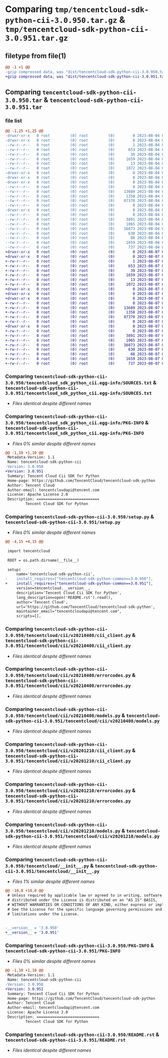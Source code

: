 # Comparing `tmp/tencentcloud-sdk-python-cii-3.0.950.tar.gz` & `tmp/tencentcloud-sdk-python-cii-3.0.951.tar.gz`

## filetype from file(1)

```diff
@@ -1 +1 @@
-gzip compressed data, was "dist/tencentcloud-sdk-python-cii-3.0.950.tar", last modified: Fri Aug  4 00:22:44 2023, max compression
+gzip compressed data, was "dist/tencentcloud-sdk-python-cii-3.0.951.tar", last modified: Mon Aug  7 00:22:22 2023, max compression
```

## Comparing `tencentcloud-sdk-python-cii-3.0.950.tar` & `tencentcloud-sdk-python-cii-3.0.951.tar`

### file list

```diff
@@ -1,25 +1,25 @@
-drwxr-xr-x   0 root         (0) root         (0)        0 2023-08-04 00:22:44.000000 tencentcloud-sdk-python-cii-3.0.950/
-drwxr-xr-x   0 root         (0) root         (0)        0 2023-08-04 00:22:44.000000 tencentcloud-sdk-python-cii-3.0.950/tencentcloud_sdk_python_cii.egg-info/
--rw-r--r--   0 root         (0) root         (0)        1 2023-08-04 00:22:44.000000 tencentcloud-sdk-python-cii-3.0.950/tencentcloud_sdk_python_cii.egg-info/dependency_links.txt
--rw-r--r--   0 root         (0) root         (0)      653 2023-08-04 00:22:44.000000 tencentcloud-sdk-python-cii-3.0.950/tencentcloud_sdk_python_cii.egg-info/SOURCES.txt
--rw-r--r--   0 root         (0) root         (0)       39 2023-08-04 00:22:44.000000 tencentcloud-sdk-python-cii-3.0.950/tencentcloud_sdk_python_cii.egg-info/requires.txt
--rw-r--r--   0 root         (0) root         (0)     1659 2023-08-04 00:22:44.000000 tencentcloud-sdk-python-cii-3.0.950/tencentcloud_sdk_python_cii.egg-info/PKG-INFO
--rw-r--r--   0 root         (0) root         (0)       13 2023-08-04 00:22:44.000000 tencentcloud-sdk-python-cii-3.0.950/tencentcloud_sdk_python_cii.egg-info/top_level.txt
--rw-r--r--   0 root         (0) root         (0)     1072 2023-08-04 00:22:43.000000 tencentcloud-sdk-python-cii-3.0.950/setup.py
-drwxr-xr-x   0 root         (0) root         (0)        0 2023-08-04 00:22:44.000000 tencentcloud-sdk-python-cii-3.0.950/tencentcloud/
-drwxr-xr-x   0 root         (0) root         (0)        0 2023-08-04 00:22:44.000000 tencentcloud-sdk-python-cii-3.0.950/tencentcloud/cii/
-drwxr-xr-x   0 root         (0) root         (0)        0 2023-08-04 00:22:44.000000 tencentcloud-sdk-python-cii-3.0.950/tencentcloud/cii/v20210408/
--rw-r--r--   0 root         (0) root         (0)        0 2023-08-04 00:22:43.000000 tencentcloud-sdk-python-cii-3.0.950/tencentcloud/cii/v20210408/__init__.py
--rw-r--r--   0 root         (0) root         (0)    13689 2023-08-04 00:22:43.000000 tencentcloud-sdk-python-cii-3.0.950/tencentcloud/cii/v20210408/cii_client.py
--rw-r--r--   0 root         (0) root         (0)     1358 2023-08-04 00:22:43.000000 tencentcloud-sdk-python-cii-3.0.950/tencentcloud/cii/v20210408/errorcodes.py
--rw-r--r--   0 root         (0) root         (0)    87370 2023-08-04 00:22:43.000000 tencentcloud-sdk-python-cii-3.0.950/tencentcloud/cii/v20210408/models.py
--rw-r--r--   0 root         (0) root         (0)        0 2023-08-04 00:22:43.000000 tencentcloud-sdk-python-cii-3.0.950/tencentcloud/cii/__init__.py
-drwxr-xr-x   0 root         (0) root         (0)        0 2023-08-04 00:22:44.000000 tencentcloud-sdk-python-cii-3.0.950/tencentcloud/cii/v20201210/
--rw-r--r--   0 root         (0) root         (0)        0 2023-08-04 00:22:43.000000 tencentcloud-sdk-python-cii-3.0.950/tencentcloud/cii/v20201210/__init__.py
--rw-r--r--   0 root         (0) root         (0)     3891 2023-08-04 00:22:43.000000 tencentcloud-sdk-python-cii-3.0.950/tencentcloud/cii/v20201210/cii_client.py
--rw-r--r--   0 root         (0) root         (0)     1065 2023-08-04 00:22:43.000000 tencentcloud-sdk-python-cii-3.0.950/tencentcloud/cii/v20201210/errorcodes.py
--rw-r--r--   0 root         (0) root         (0)    16873 2023-08-04 00:22:43.000000 tencentcloud-sdk-python-cii-3.0.950/tencentcloud/cii/v20201210/models.py
--rw-r--r--   0 root         (0) root         (0)      630 2023-08-04 00:22:43.000000 tencentcloud-sdk-python-cii-3.0.950/tencentcloud/__init__.py
--rw-r--r--   0 root         (0) root         (0)       88 2023-08-04 00:22:44.000000 tencentcloud-sdk-python-cii-3.0.950/setup.cfg
--rw-r--r--   0 root         (0) root         (0)     1659 2023-08-04 00:22:44.000000 tencentcloud-sdk-python-cii-3.0.950/PKG-INFO
--rw-r--r--   0 root         (0) root         (0)      737 2023-08-04 00:22:43.000000 tencentcloud-sdk-python-cii-3.0.950/README.rst
+drwxr-xr-x   0 root         (0) root         (0)        0 2023-08-07 00:22:22.000000 tencentcloud-sdk-python-cii-3.0.951/
+drwxr-xr-x   0 root         (0) root         (0)        0 2023-08-07 00:22:22.000000 tencentcloud-sdk-python-cii-3.0.951/tencentcloud_sdk_python_cii.egg-info/
+-rw-r--r--   0 root         (0) root         (0)        1 2023-08-07 00:22:22.000000 tencentcloud-sdk-python-cii-3.0.951/tencentcloud_sdk_python_cii.egg-info/dependency_links.txt
+-rw-r--r--   0 root         (0) root         (0)      653 2023-08-07 00:22:22.000000 tencentcloud-sdk-python-cii-3.0.951/tencentcloud_sdk_python_cii.egg-info/SOURCES.txt
+-rw-r--r--   0 root         (0) root         (0)       39 2023-08-07 00:22:22.000000 tencentcloud-sdk-python-cii-3.0.951/tencentcloud_sdk_python_cii.egg-info/requires.txt
+-rw-r--r--   0 root         (0) root         (0)     1659 2023-08-07 00:22:22.000000 tencentcloud-sdk-python-cii-3.0.951/tencentcloud_sdk_python_cii.egg-info/PKG-INFO
+-rw-r--r--   0 root         (0) root         (0)       13 2023-08-07 00:22:22.000000 tencentcloud-sdk-python-cii-3.0.951/tencentcloud_sdk_python_cii.egg-info/top_level.txt
+-rw-r--r--   0 root         (0) root         (0)     1072 2023-08-07 00:22:22.000000 tencentcloud-sdk-python-cii-3.0.951/setup.py
+drwxr-xr-x   0 root         (0) root         (0)        0 2023-08-07 00:22:22.000000 tencentcloud-sdk-python-cii-3.0.951/tencentcloud/
+drwxr-xr-x   0 root         (0) root         (0)        0 2023-08-07 00:22:22.000000 tencentcloud-sdk-python-cii-3.0.951/tencentcloud/cii/
+drwxr-xr-x   0 root         (0) root         (0)        0 2023-08-07 00:22:22.000000 tencentcloud-sdk-python-cii-3.0.951/tencentcloud/cii/v20210408/
+-rw-r--r--   0 root         (0) root         (0)        0 2023-08-07 00:22:22.000000 tencentcloud-sdk-python-cii-3.0.951/tencentcloud/cii/v20210408/__init__.py
+-rw-r--r--   0 root         (0) root         (0)    13689 2023-08-07 00:22:22.000000 tencentcloud-sdk-python-cii-3.0.951/tencentcloud/cii/v20210408/cii_client.py
+-rw-r--r--   0 root         (0) root         (0)     1358 2023-08-07 00:22:22.000000 tencentcloud-sdk-python-cii-3.0.951/tencentcloud/cii/v20210408/errorcodes.py
+-rw-r--r--   0 root         (0) root         (0)    87370 2023-08-07 00:22:22.000000 tencentcloud-sdk-python-cii-3.0.951/tencentcloud/cii/v20210408/models.py
+-rw-r--r--   0 root         (0) root         (0)        0 2023-08-07 00:22:22.000000 tencentcloud-sdk-python-cii-3.0.951/tencentcloud/cii/__init__.py
+drwxr-xr-x   0 root         (0) root         (0)        0 2023-08-07 00:22:22.000000 tencentcloud-sdk-python-cii-3.0.951/tencentcloud/cii/v20201210/
+-rw-r--r--   0 root         (0) root         (0)        0 2023-08-07 00:22:22.000000 tencentcloud-sdk-python-cii-3.0.951/tencentcloud/cii/v20201210/__init__.py
+-rw-r--r--   0 root         (0) root         (0)     3891 2023-08-07 00:22:22.000000 tencentcloud-sdk-python-cii-3.0.951/tencentcloud/cii/v20201210/cii_client.py
+-rw-r--r--   0 root         (0) root         (0)     1065 2023-08-07 00:22:22.000000 tencentcloud-sdk-python-cii-3.0.951/tencentcloud/cii/v20201210/errorcodes.py
+-rw-r--r--   0 root         (0) root         (0)    16873 2023-08-07 00:22:22.000000 tencentcloud-sdk-python-cii-3.0.951/tencentcloud/cii/v20201210/models.py
+-rw-r--r--   0 root         (0) root         (0)      630 2023-08-07 00:22:22.000000 tencentcloud-sdk-python-cii-3.0.951/tencentcloud/__init__.py
+-rw-r--r--   0 root         (0) root         (0)       88 2023-08-07 00:22:22.000000 tencentcloud-sdk-python-cii-3.0.951/setup.cfg
+-rw-r--r--   0 root         (0) root         (0)     1659 2023-08-07 00:22:22.000000 tencentcloud-sdk-python-cii-3.0.951/PKG-INFO
+-rw-r--r--   0 root         (0) root         (0)      737 2023-08-07 00:22:22.000000 tencentcloud-sdk-python-cii-3.0.951/README.rst
```

### Comparing `tencentcloud-sdk-python-cii-3.0.950/tencentcloud_sdk_python_cii.egg-info/SOURCES.txt` & `tencentcloud-sdk-python-cii-3.0.951/tencentcloud_sdk_python_cii.egg-info/SOURCES.txt`

 * *Files identical despite different names*

### Comparing `tencentcloud-sdk-python-cii-3.0.950/tencentcloud_sdk_python_cii.egg-info/PKG-INFO` & `tencentcloud-sdk-python-cii-3.0.951/tencentcloud_sdk_python_cii.egg-info/PKG-INFO`

 * *Files 0% similar despite different names*

```diff
@@ -1,10 +1,10 @@
 Metadata-Version: 1.1
 Name: tencentcloud-sdk-python-cii
-Version: 3.0.950
+Version: 3.0.951
 Summary: Tencent Cloud Cii SDK for Python
 Home-page: https://github.com/TencentCloud/tencentcloud-sdk-python
 Author: Tencent Cloud
 Author-email: tencentcloudapi@tencent.com
 License: Apache License 2.0
 Description: ============================
         Tencent Cloud SDK for Python
```

### Comparing `tencentcloud-sdk-python-cii-3.0.950/setup.py` & `tencentcloud-sdk-python-cii-3.0.951/setup.py`

 * *Files 0% similar despite different names*

```diff
@@ -4,15 +4,15 @@
 
 import tencentcloud
 
 ROOT = os.path.dirname(__file__)
 
 setup(
     name='tencentcloud-sdk-python-cii',
-    install_requires=["tencentcloud-sdk-python-common==3.0.950"],
+    install_requires=["tencentcloud-sdk-python-common==3.0.951"],
     version=tencentcloud.__version__,
     description='Tencent Cloud Cii SDK for Python',
     long_description=open('README.rst').read(),
     author='Tencent Cloud',
     url='https://github.com/TencentCloud/tencentcloud-sdk-python',
     maintainer_email="tencentcloudapi@tencent.com",
     scripts=[],
```

### Comparing `tencentcloud-sdk-python-cii-3.0.950/tencentcloud/cii/v20210408/cii_client.py` & `tencentcloud-sdk-python-cii-3.0.951/tencentcloud/cii/v20210408/cii_client.py`

 * *Files identical despite different names*

### Comparing `tencentcloud-sdk-python-cii-3.0.950/tencentcloud/cii/v20210408/errorcodes.py` & `tencentcloud-sdk-python-cii-3.0.951/tencentcloud/cii/v20210408/errorcodes.py`

 * *Files identical despite different names*

### Comparing `tencentcloud-sdk-python-cii-3.0.950/tencentcloud/cii/v20210408/models.py` & `tencentcloud-sdk-python-cii-3.0.951/tencentcloud/cii/v20210408/models.py`

 * *Files identical despite different names*

### Comparing `tencentcloud-sdk-python-cii-3.0.950/tencentcloud/cii/v20201210/cii_client.py` & `tencentcloud-sdk-python-cii-3.0.951/tencentcloud/cii/v20201210/cii_client.py`

 * *Files identical despite different names*

### Comparing `tencentcloud-sdk-python-cii-3.0.950/tencentcloud/cii/v20201210/errorcodes.py` & `tencentcloud-sdk-python-cii-3.0.951/tencentcloud/cii/v20201210/errorcodes.py`

 * *Files identical despite different names*

### Comparing `tencentcloud-sdk-python-cii-3.0.950/tencentcloud/cii/v20201210/models.py` & `tencentcloud-sdk-python-cii-3.0.951/tencentcloud/cii/v20201210/models.py`

 * *Files identical despite different names*

### Comparing `tencentcloud-sdk-python-cii-3.0.950/tencentcloud/__init__.py` & `tencentcloud-sdk-python-cii-3.0.951/tencentcloud/__init__.py`

 * *Files 1% similar despite different names*

```diff
@@ -10,8 +10,8 @@
 # Unless required by applicable law or agreed to in writing, software
 # distributed under the License is distributed on an "AS IS" BASIS,
 # WITHOUT WARRANTIES OR CONDITIONS OF ANY KIND, either express or implied.
 # See the License for the specific language governing permissions and
 # limitations under the License.
 
 
-__version__ = '3.0.950'
+__version__ = '3.0.951'
```

### Comparing `tencentcloud-sdk-python-cii-3.0.950/PKG-INFO` & `tencentcloud-sdk-python-cii-3.0.951/PKG-INFO`

 * *Files 0% similar despite different names*

```diff
@@ -1,10 +1,10 @@
 Metadata-Version: 1.1
 Name: tencentcloud-sdk-python-cii
-Version: 3.0.950
+Version: 3.0.951
 Summary: Tencent Cloud Cii SDK for Python
 Home-page: https://github.com/TencentCloud/tencentcloud-sdk-python
 Author: Tencent Cloud
 Author-email: tencentcloudapi@tencent.com
 License: Apache License 2.0
 Description: ============================
         Tencent Cloud SDK for Python
```

### Comparing `tencentcloud-sdk-python-cii-3.0.950/README.rst` & `tencentcloud-sdk-python-cii-3.0.951/README.rst`

 * *Files identical despite different names*

